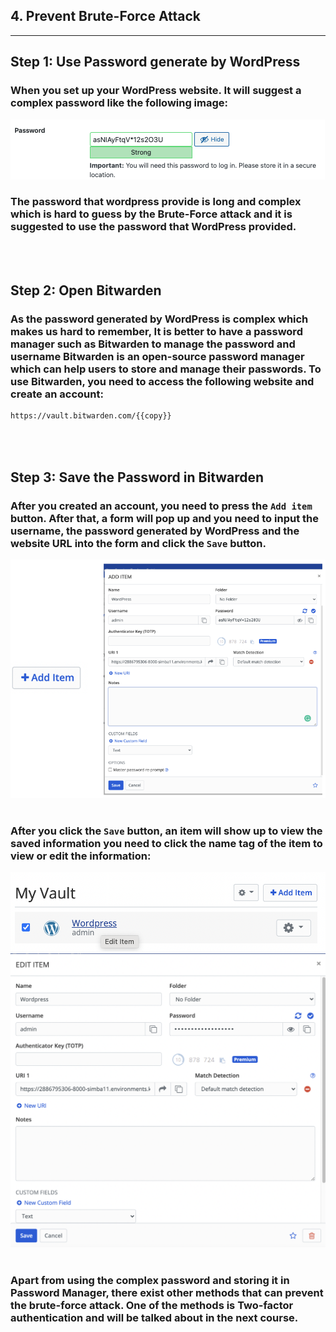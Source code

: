 ## **4. Prevent Brute-Force Attack**
---
## **Step 1: Use Password generate by WordPress**
### When you set up your WordPress website. It will suggest a complex password like the following image:

![Image](./assets/PasswordGen.png)

### The password that wordpress provide is long and complex which is hard to guess by the Brute-Force attack and it is suggested to use the password that WordPress provided.
<br></br>
## **Step 2: Open Bitwarden**
### As the password generated by WordPress is complex which makes us hard to remember, It is better to have a password manager such as Bitwarden to manage the password and username Bitwarden is an open-source password manager which can help users to store and manage their passwords. To use Bitwarden, you need to access the following website and create an account:
```sh
https://vault.bitwarden.com/{{copy}}
```
<br></br>
## **Step 3: Save the Password in Bitwarden**
### After you created an account, you need to press the `Add item` button. After that, a form will pop up and you need to input the username, the password generated by WordPress and the website URL into the form and click the `Save` button.
![Image](./assets/BitwardenAddItem.png)
<br></br>

### After you click the `Save` button, an item will show up to view the saved information you need to click the name tag of the item to view or edit the information:
![Image](./assets/SavedItem.png)
![Image](./assets/SavedInfo.png)
<br></br>
### Apart from using the complex password and storing it in Password Manager, there exist other methods that can prevent the brute-force attack. One of the methods is Two-factor authentication and will be talked about in the next course.

